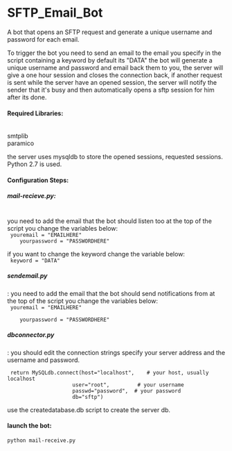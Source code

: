 # SFTP_Email_Bot
A bot that opens an SFTP request and generate a unique username and password for each email.

To trigger the bot you need to send an email to the email you specify in the script containing a keyword by default its "DATA" the bot will generate a unique username and password and email back them to you, the server will give a one hour session and closes the connection back, if another request is sent while the server have an opened session, the server will notify the sender that it's busy and then automatically opens a sftp session for him after its done.

<h4>Required Libraries:</h4><br />
smtplib<br />
paramico<br />

the server uses mysqldb to store the opened sessions, requested sessions.<br />
Python 2.7 is used.<br />

<h4>Configuration Steps:</h4>

<h5>mail-recieve.py:</h5><br />
  you need to add the email that the bot should listen too at the top of the script you change the variables below:<br />
    <code> youremail = "EMAILHERE"
    yourpassword = "PASSWORDHERE" </code>
  
  if you want to change the keyword change the variable below:<br />
    <code> keyword = "DATA"</code>
  
<h5>sendemail.py</h5>:
  you need to add the email that the bot should send notifications from at the top of the script you change the variables below:<br />
   <code> youremail = "EMAILHERE"<br />
    yourpassword = "PASSWORDHERE" </code>
  
<h5>dbconnector.py</h5>:
  you should edit the connection strings specify your server address and the username and password.
  
     return MySQLdb.connect(host="localhost",    # your host, usually localhost
                         user="root",         # your username
                         passwd="password",  # your password
                         db="sftp") 
                        
use the createdatabase.db script to create the server db.
<h4>launch the bot:</h4>
  <code>python mail-receive.py</code>

